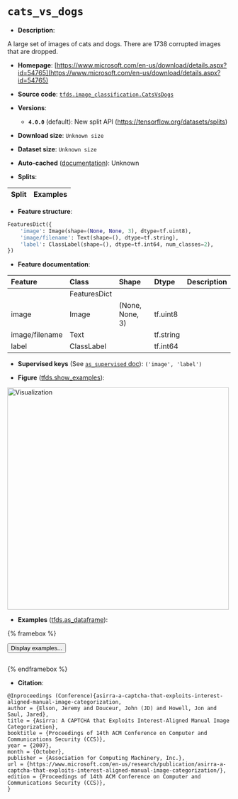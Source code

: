 <div itemscope itemtype="http://schema.org/Dataset">
  <div itemscope itemprop="includedInDataCatalog" itemtype="http://schema.org/DataCatalog">
    <meta itemprop="name" content="TensorFlow Datasets" />
  </div>
  <meta itemprop="name" content="cats_vs_dogs" />
  <meta itemprop="description" content="A large set of images of cats and dogs. There are 1738 corrupted images that are dropped.&#10;&#10;To use this dataset:&#10;&#10;```python&#10;import tensorflow_datasets as tfds&#10;&#10;ds = tfds.load(&#x27;cats_vs_dogs&#x27;, split=&#x27;train&#x27;)&#10;for ex in ds.take(4):&#10;  print(ex)&#10;```&#10;&#10;See [the guide](https://www.tensorflow.org/datasets/overview) for more&#10;informations on [tensorflow_datasets](https://www.tensorflow.org/datasets).&#10;&#10;&lt;img src=&quot;https://storage.googleapis.com/tfds-data/visualization/fig/cats_vs_dogs-4.0.0.png&quot; alt=&quot;Visualization&quot; width=&quot;500px&quot;&gt;&#10;&#10;" />
  <meta itemprop="url" content="https://www.tensorflow.org/datasets/catalog/cats_vs_dogs" />
  <meta itemprop="sameAs" content="https://www.microsoft.com/en-us/download/details.aspx?id=54765" />
  <meta itemprop="citation" content="@Inproceedings (Conference){asirra-a-captcha-that-exploits-interest-aligned-manual-image-categorization,&#10;author = {Elson, Jeremy and Douceur, John (JD) and Howell, Jon and Saul, Jared},&#10;title = {Asirra: A CAPTCHA that Exploits Interest-Aligned Manual Image Categorization},&#10;booktitle = {Proceedings of 14th ACM Conference on Computer and Communications Security (CCS)},&#10;year = {2007},&#10;month = {October},&#10;publisher = {Association for Computing Machinery, Inc.},&#10;url = {https://www.microsoft.com/en-us/research/publication/asirra-a-captcha-that-exploits-interest-aligned-manual-image-categorization/},&#10;edition = {Proceedings of 14th ACM Conference on Computer and Communications Security (CCS)},&#10;}" />
</div>

# `cats_vs_dogs`


*   **Description**:

A large set of images of cats and dogs. There are 1738 corrupted images that are
dropped.

*   **Homepage**:
    [https://www.microsoft.com/en-us/download/details.aspx?id=54765](https://www.microsoft.com/en-us/download/details.aspx?id=54765)

*   **Source code**:
    [`tfds.image_classification.CatsVsDogs`](https://github.com/tensorflow/datasets/tree/master/tensorflow_datasets/image_classification/cats_vs_dogs.py)

*   **Versions**:

    *   **`4.0.0`** (default): New split API
        (https://tensorflow.org/datasets/splits)

*   **Download size**: `Unknown size`

*   **Dataset size**: `Unknown size`

*   **Auto-cached**
    ([documentation](https://www.tensorflow.org/datasets/performances#auto-caching)):
    Unknown

*   **Splits**:

Split | Examples
:---- | -------:

*   **Feature structure**:

```python
FeaturesDict({
    'image': Image(shape=(None, None, 3), dtype=tf.uint8),
    'image/filename': Text(shape=(), dtype=tf.string),
    'label': ClassLabel(shape=(), dtype=tf.int64, num_classes=2),
})
```

*   **Feature documentation**:

Feature        | Class        | Shape           | Dtype     | Description
:------------- | :----------- | :-------------- | :-------- | :----------
               | FeaturesDict |                 |           |
image          | Image        | (None, None, 3) | tf.uint8  |
image/filename | Text         |                 | tf.string |
label          | ClassLabel   |                 | tf.int64  |

*   **Supervised keys** (See
    [`as_supervised` doc](https://www.tensorflow.org/datasets/api_docs/python/tfds/load#args)):
    `('image', 'label')`

*   **Figure**
    ([tfds.show_examples](https://www.tensorflow.org/datasets/api_docs/python/tfds/visualization/show_examples)):

<img src="https://storage.googleapis.com/tfds-data/visualization/fig/cats_vs_dogs-4.0.0.png" alt="Visualization" width="500px">

*   **Examples**
    ([tfds.as_dataframe](https://www.tensorflow.org/datasets/api_docs/python/tfds/as_dataframe)):

<!-- mdformat off(HTML should not be auto-formatted) -->

{% framebox %}

<button id="displaydataframe">Display examples...</button>
<div id="dataframecontent" style="overflow-x:auto"></div>
<script>
const url = "https://storage.googleapis.com/tfds-data/visualization/dataframe/cats_vs_dogs-4.0.0.html";
const dataButton = document.getElementById('displaydataframe');
dataButton.addEventListener('click', async () => {
  // Disable the button after clicking (dataframe loaded only once).
  dataButton.disabled = true;

  const contentPane = document.getElementById('dataframecontent');
  try {
    const response = await fetch(url);
    // Error response codes don't throw an error, so force an error to show
    // the error message.
    if (!response.ok) throw Error(response.statusText);

    const data = await response.text();
    contentPane.innerHTML = data;
  } catch (e) {
    contentPane.innerHTML =
        'Error loading examples. If the error persist, please open '
        + 'a new issue.';
  }
});
</script>

{% endframebox %}

<!-- mdformat on -->

*   **Citation**:

```
@Inproceedings (Conference){asirra-a-captcha-that-exploits-interest-aligned-manual-image-categorization,
author = {Elson, Jeremy and Douceur, John (JD) and Howell, Jon and Saul, Jared},
title = {Asirra: A CAPTCHA that Exploits Interest-Aligned Manual Image Categorization},
booktitle = {Proceedings of 14th ACM Conference on Computer and Communications Security (CCS)},
year = {2007},
month = {October},
publisher = {Association for Computing Machinery, Inc.},
url = {https://www.microsoft.com/en-us/research/publication/asirra-a-captcha-that-exploits-interest-aligned-manual-image-categorization/},
edition = {Proceedings of 14th ACM Conference on Computer and Communications Security (CCS)},
}
```

